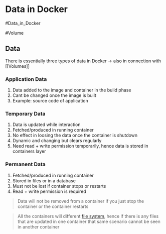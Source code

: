 # Data in Docker

\#Data\_in\_Docker

\#Volume

## Data

There is essentially three types of data in Docker -> also in connection with \[\[Volumes]]

### Application Data

1. Data added to the image and container in the build phase
2. Cant be changed once the image is built
3. Example: source code of application

### Temporary Data

1. Data is updated while interaction
2. Fetched/produced in running container
3. No effect in loosing the data once the container is shutdown
4. Dynamic and changing but clears regularly
5. Need read + write permission temporarily, hence data is stored in containers layer

### Permanent Data

1. Fetched/produced in running container
2. Stored in files or in a database
3. Must not be lost if container stops or restarts
4. Read + write permission is required

> Data will not be removed from a container if you just stop the container or the container restarts

> All the containers will different [file system](<Images and containers.md#File system in docker>), hence if there is any files that are updated in one container that same scenario cannot be seen in another container
